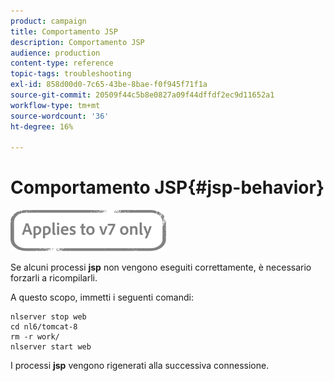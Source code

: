 ```yaml
---
product: campaign
title: Comportamento JSP
description: Comportamento JSP
audience: production
content-type: reference
topic-tags: troubleshooting
exl-id: 858d00d0-7c65-43be-8bae-f0f945f71f1a
source-git-commit: 20509f44c5b8e0827a09f44dffdf2ec9d11652a1
workflow-type: tm+mt
source-wordcount: '36'
ht-degree: 16%

---
```


# Comportamento JSP{#jsp-behavior}

![](../../assets/v7-only.svg)

Se alcuni processi **jsp** non vengono eseguiti correttamente, è necessario forzarli a ricompilarli.

A questo scopo, immetti i seguenti comandi:

```
nlserver stop web
cd nl6/tomcat-8
rm -r work/
nlserver start web
```

I processi **jsp** vengono rigenerati alla successiva connessione.
